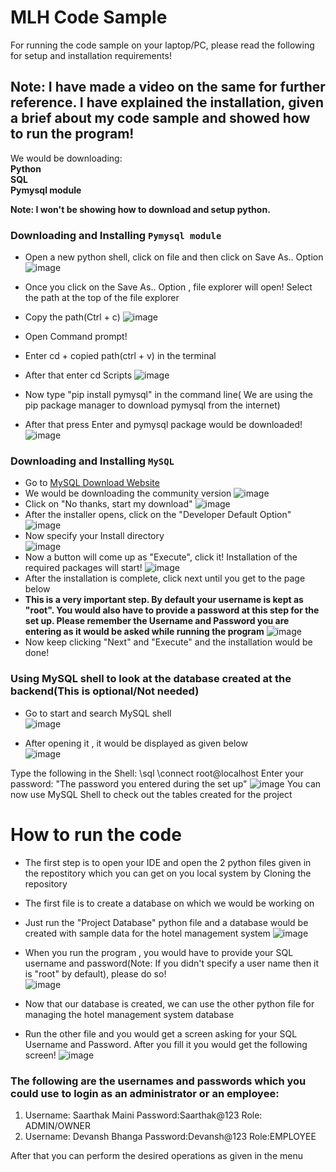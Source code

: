 # MLH Code Sample
For running the code sample on your laptop/PC, please read the following for setup and installation requirements!

## Note: I have made a video on the same for further reference. I have explained the installation, given a brief about my code sample and showed how to run the program!

We would be downloading:<br>
**Python<br>
SQL<br>
Pymysql module<br>**

**Note: I won't be showing how to download and setup python.**
### Downloading and Installing `Pymysql module`
* Open a new python shell, click on file and then click on Save As.. Option
 ![image](https://user-images.githubusercontent.com/94912101/160825747-f526104d-e8d5-4546-9884-1f2f9ec8470c.png)

* Once you click on the Save As.. Option , file explorer will open! Select the path at the top of the file explorer
* Copy the path(Ctrl + c)
 ![image](https://user-images.githubusercontent.com/94912101/160826224-a2d9ff8b-f58a-45cc-8ce1-a6f8b28c34f1.png)
* Open Command prompt! 
* Enter cd + copied path(ctrl + v) in the terminal
* After that enter cd Scripts
![image](https://user-images.githubusercontent.com/94912101/160826916-8a1feea2-7bc7-4063-9a22-d56dc0dc6f55.png)
* Now type "pip install pymysql" in the command line( We are using the pip package manager to download pymysql from the internet)
* After that press Enter and pymysql package would be downloaded!
![image](https://user-images.githubusercontent.com/94912101/160828231-2d5ba3c8-dcbe-44e1-9961-42c05f46ea2c.png)

### Downloading and Installing `MySQL`
* Go to <a href="https://dev.mysql.com/downloads/installer/">MySQL Download Website</a>
* We would be downloading the community version
![image](https://user-images.githubusercontent.com/94912101/160829622-da0d1751-3ac2-4422-b8ca-405c897fe8c0.png)
* Click on "No thanks, start my download"
![image](https://user-images.githubusercontent.com/94912101/160830251-dfd4a978-c898-4a24-8414-9fe2d0851a94.png)
* After the installer opens, click on the "Developer Default Option"
![image](https://user-images.githubusercontent.com/94912101/160832206-7578342c-30c2-4ece-93f4-ad0549333b0f.png)
* Now specify your Install directory<br>
![image](https://user-images.githubusercontent.com/94912101/160832796-710943f7-3f36-4f03-9ef7-052d04c61626.png)
* Now a button will come up as "Execute", click it! Installation of the required packages will start!
![image](https://user-images.githubusercontent.com/94912101/160833458-96d38ccd-59c9-43e8-9877-810e717e01b6.png)
* After the installation is complete, click next until you get to the page below
* <b>This is a very important step. By default your username is kept as "root". You would also have to provide a password at this step for the set up. Please remember the Username and Password you are entering as it would be asked while running the program</b>
![image](https://user-images.githubusercontent.com/94912101/160834134-01dcbf0e-bb14-4491-ae04-68843b61d6f4.png)
* Now keep clicking "Next" and "Execute" and the installation would be done!

### Using MySQL shell to look at the database created at the backend(This is optional/Not needed) 
* Go to start and search MySQL shell<br>
 ![image](https://user-images.githubusercontent.com/94912101/160835376-4fb52293-6b73-4f03-8928-c968554b30fd.png)

* After opening it , it would be displayed as given below<br>
![image](https://user-images.githubusercontent.com/94912101/160835699-0bb7ecf0-f72e-4e61-9afc-6c74b6801949.png)

Type the following in the Shell:
\sql
\connect root@localhost
Enter your password: "The password you entered during the set up"
![image](https://user-images.githubusercontent.com/94912101/160836614-22099eca-01c0-4f69-bf5e-f4a4fa36f21e.png)
You can now use MySQL Shell to check out the tables created for the project

# How to run the code
* The first step is to open your IDE and open the 2 python files given in the repostitory which you can get on you local system by Cloning the repository
* The first file is to create a database on which we would be working on
* Just run the "Project Database" python file and a database would be created with sample data for the hotel management system
![image](https://user-images.githubusercontent.com/94912101/160847883-443716ae-cfd4-4a9c-b062-f7a7e91a5af2.png)

* When you run the program , you would have to provide your SQL username and password(Note: If you didn't specify a user name then it is "root" by default), please do so!<br>
![image](https://user-images.githubusercontent.com/94912101/160848762-18e2de96-46fb-4ea2-9dc1-163a1ca06c79.png)
* Now that our database is created, we can use the other python file for managing the hotel management system database
* Run the other file and you would get a screen asking for your SQL Username and Password. After you fill it you would get the following screen!
![image](https://user-images.githubusercontent.com/94912101/160849780-ecf25299-ddb3-4852-ac09-6249f953d4b4.png)
### The following are the usernames and passwords which you could use to login as an administrator or an employee:
1. Username: Saarthak Maini  Password:Saarthak@123 Role: ADMIN/OWNER
2. Username: Devansh Bhanga Password:Devansh@123 Role:EMPLOYEE

After that you can perform the desired operations as given in the menu



